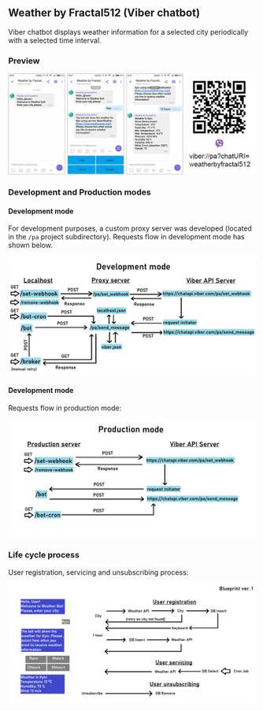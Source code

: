 ## Weather by Fractal512 (Viber chatbot)

Viber chatbot displays weather information for a selected city periodically with a selected time interval.

### Preview
![Chatbot preview](/blob/assets/weather-by-fractal512-bot.png?raw=true)

### Development and Production modes

#### Development mode
For development purposes, a custom proxy server was developed (located in the `/pa` project subdirectory). Requests flow in development mode has shown below.

![Development mode](/blob/assets/viber-bot-development-mode.png?raw=true)

#### Development mode
Requests flow in production mode:

![Production mode](/blob/assets/viber-bot-production-mode.png?raw=true)

### Life cycle process
User registration, servicing and unsubscribing process:

![Life cycle process](/blob/assets/viber-bot-lifecycle.png?raw=true)
